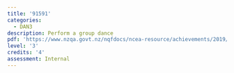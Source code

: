 ```yaml
---
title: '91591'
categories:
  - DAN3
description: Perform a group dance
pdf: 'https://www.nzqa.govt.nz/nqfdocs/ncea-resource/achievements/2019/as91591.pdf'
level: '3'
credits: '4'
assessment: Internal
---
```


